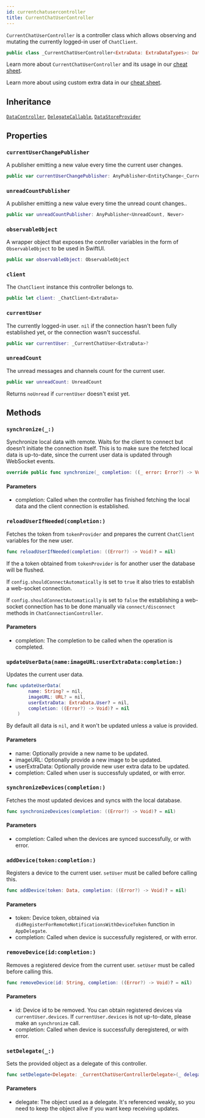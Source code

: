 ```yaml
---
id: currentchatusercontroller 
title: CurrentChatUserController
--- 
```


`CurrentChatUserController` is a controller class which allows observing and mutating the currently logged-in
user of `ChatClient`.

``` swift
public class _CurrentChatUserController<ExtraData: ExtraDataTypes>: DataController, DelegateCallable, DataStoreProvider 
```

Learn more about `CurrentChatUserController` and its usage in our [cheat sheet](https://github.com/GetStream/stream-chat-swift/wiki/Cheat-Sheet#user).

> 

Learn more about using custom extra data in our [cheat sheet](https://github.com/GetStream/stream-chat-swift/wiki/Cheat-Sheet#working-with-extra-data).

## Inheritance

[`DataController`](../DataController), [`DelegateCallable`](../DelegateCallable), [`DataStoreProvider`](../../Database/DataStoreProvider)

## Properties

### `currentUserChangePublisher`

A publisher emitting a new value every time the current user changes.

``` swift
public var currentUserChangePublisher: AnyPublisher<EntityChange<_CurrentChatUser<ExtraData>>, Never> 
```

### `unreadCountPublisher`

A publisher emitting a new value every time the unread count changes..

``` swift
public var unreadCountPublisher: AnyPublisher<UnreadCount, Never> 
```

### `observableObject`

A wrapper object that exposes the controller variables in the form of `ObservableObject` to be used in SwiftUI.

``` swift
public var observableObject: ObservableObject 
```

### `client`

The `ChatClient` instance this controller belongs to.

``` swift
public let client: _ChatClient<ExtraData>
```

### `currentUser`

The currently logged-in user. `nil` if the connection hasn't been fully established yet, or the connection
wasn't successful.

``` swift
public var currentUser: _CurrentChatUser<ExtraData>? 
```

### `unreadCount`

The unread messages and channels count for the current user.

``` swift
public var unreadCount: UnreadCount 
```

Returns `noUnread` if `currentUser` doesn't exist yet.

## Methods

### `synchronize(_:)`

Synchronize local data with remote. Waits for the client to connect but doesn’t initiate the connection itself.
This is to make sure the fetched local data is up-to-date, since the current user data is updated through WebSocket events.

``` swift
override public func synchronize(_ completion: ((_ error: Error?) -> Void)? = nil) 
```

#### Parameters

  - completion: Called when the controller has finished fetching the local data and the client connection is established.

### `reloadUserIfNeeded(completion:)`

Fetches the token from `tokenProvider` and prepares the current `ChatClient` variables
for the new user.

``` swift
func reloadUserIfNeeded(completion: ((Error?) -> Void)? = nil) 
```

If the a token obtained from `tokenProvider` is for another user the
database will be flushed.

If `config.shouldConnectAutomatically` is set to `true` it also
tries to establish a web-socket connection.

If `config.shouldConnectAutomatically` is set to `false` the
establishing a web-socket connection has to be done manually via `connect/disconnect`
methods in `ChatConnectionController`.

#### Parameters

  - completion: The completion to be called when the operation is completed.

### `updateUserData(name:imageURL:userExtraData:completion:)`

Updates the current user data.

``` swift
func updateUserData(
        name: String? = nil,
        imageURL: URL? = nil,
        userExtraData: ExtraData.User? = nil,
        completion: ((Error?) -> Void)? = nil
    ) 
```

By default all data is `nil`, and it won't be updated unless a value is provided.

#### Parameters

  - name: Optionally provide a new name to be updated.
  - imageURL: Optionally provide a new image to be updated.
  - userExtraData: Optionally provide new user extra data to be updated.
  - completion: Called when user is successfuly updated, or with error.

### `synchronizeDevices(completion:)`

Fetches the most updated devices and syncs with the local database.

``` swift
func synchronizeDevices(completion: ((Error?) -> Void)? = nil) 
```

#### Parameters

  - completion: Called when the devices are synced successfully, or with error.

### `addDevice(token:completion:)`

Registers a device to the current user.
`setUser` must be called before calling this.

``` swift
func addDevice(token: Data, completion: ((Error?) -> Void)? = nil) 
```

#### Parameters

  - token: Device token, obtained via `didRegisterForRemoteNotificationsWithDeviceToken` function in `AppDelegate`.
  - completion: Called when device is successfully registered, or with error.

### `removeDevice(id:completion:)`

Removes a registered device from the current user.
`setUser` must be called before calling this.

``` swift
func removeDevice(id: String, completion: ((Error?) -> Void)? = nil) 
```

#### Parameters

  - id: Device id to be removed. You can obtain registered devices via `currentUser.devices`. If `currentUser.devices` is not up-to-date, please make an `synchronize` call.
  - completion: Called when device is successfully deregistered, or with error.

### `setDelegate(_:)`

Sets the provided object as a delegate of this controller.

``` swift
func setDelegate<Delegate: _CurrentChatUserControllerDelegate>(_ delegate: Delegate?) where Delegate.ExtraData == ExtraData 
```

> 

#### Parameters

  - delegate: The object used as a delegate. It's referenced weakly, so you need to keep the object alive if you want keep receiving updates.
